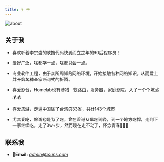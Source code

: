 ```yaml
---
title: 关 于
---
```

![about](https://cdn.suns.tk/gh/BlingSuns/Blog@master/backup/images/about/cover.png)

## 关于我
- 喜欢听着李宗盛的歌撸代码快到而立之年的90后程序员！

- 爱好广泛，啥都学一点，啥都只会一点。

- 专业软件工程，由于众所周知的网络环境，开始接触各种网络知识，从而爱上并开始各种全家断网式的折腾。

- 喜爱影音，Homelab也有涉猎，软路由，服务器，家庭影院，入了一个个坑💰💰💰

- 喜爱旅游，走遍中国除了台湾的33省，共计143个城市！

- 尤其爱吃，旅游也是为了吃，曾在香港从早吃到晚，到一个地方吃撑，走到下一家继续吃，走了3w+步，然而现在走不动了，怀念青春🥲🥲🥲

## 联系我
- 📧**Email:** *[admin@xsuns.com](mailto:amdin@xsuns.com)*